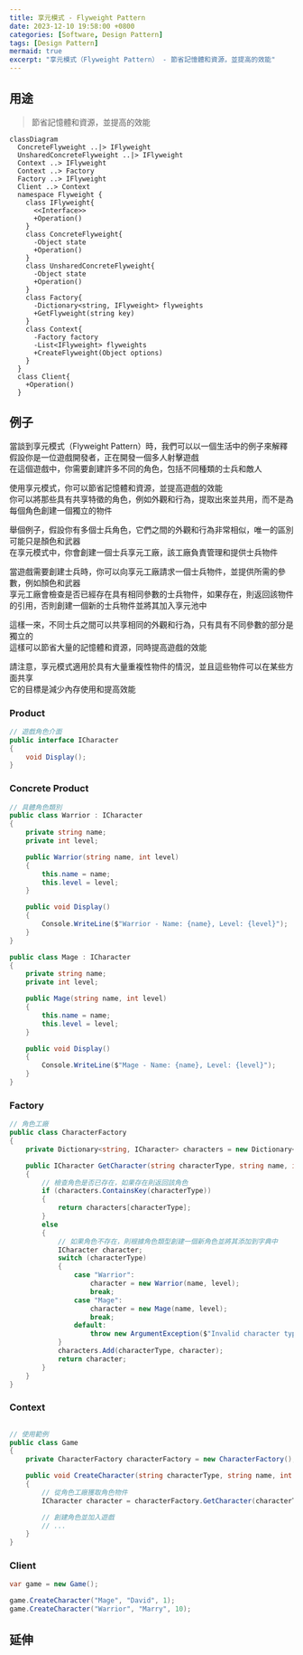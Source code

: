 ```yaml
---
title: 享元模式 - Flyweight Pattern
date: 2023-12-10 19:58:00 +0800
categories: [Software, Design Pattern]
tags: [Design Pattern] 
mermaid: true
excerpt: "享元模式（Flyweight Pattern） - 節省記憶體和資源，並提高的效能"
---
```


## 用途

> 節省記憶體和資源，並提高的效能

```mermaid
classDiagram
  ConcreteFlyweight ..|> IFlyweight
  UnsharedConcreteFlyweight ..|> IFlyweight
  Context ..> IFlyweight
  Context ..> Factory
  Factory ..> IFlyweight
  Client ..> Context
  namespace Flyweight {
    class IFlyweight{
      <<Interface>>
      +Operation()
    }
    class ConcreteFlyweight{
      -Object state
      +Operation()
    }
    class UnsharedConcreteFlyweight{
      -Object state
      +Operation()
    }
    class Factory{
      -Dictionary<string, IFlyweight> flyweights
      +GetFlyweight(string key)
    }
    class Context{
      -Factory factory
      -List<IFlyweight> flyweights
      +CreateFlyweight(Object options)
    }
  }
  class Client{
    +Operation()
  }

```

## 例子

當談到享元模式（Flyweight Pattern）時，我們可以以一個生活中的例子來解釋<br>
假設你是一位遊戲開發者，正在開發一個多人射擊遊戲<br>
在這個遊戲中，你需要創建許多不同的角色，包括不同種類的士兵和敵人<br>

使用享元模式，你可以節省記憶體和資源，並提高遊戲的效能<br>
你可以將那些具有共享特徵的角色，例如外觀和行為，提取出來並共用，而不是為每個角色創建一個獨立的物件<br>

舉個例子，假設你有多個士兵角色，它們之間的外觀和行為非常相似，唯一的區別可能只是顏色和武器<br>
在享元模式中，你會創建一個士兵享元工廠，該工廠負責管理和提供士兵物件<br>

當遊戲需要創建士兵時，你可以向享元工廠請求一個士兵物件，並提供所需的參數，例如顏色和武器<br>
享元工廠會檢查是否已經存在具有相同參數的士兵物件，如果存在，則返回該物件的引用，否則創建一個新的士兵物件並將其加入享元池中<br>

這樣一來，不同士兵之間可以共享相同的外觀和行為，只有具有不同參數的部分是獨立的<br>
這樣可以節省大量的記憶體和資源，同時提高遊戲的效能<br>

請注意，享元模式適用於具有大量重複性物件的情況，並且這些物件可以在某些方面共享<br>
它的目標是減少內存使用和提高效能<br>

### Product

```cs
// 遊戲角色介面
public interface ICharacter
{
    void Display();
}
```

### Concrete Product

```cs
// 具體角色類別
public class Warrior : ICharacter
{
    private string name;
    private int level;

    public Warrior(string name, int level)
    {
        this.name = name;
        this.level = level;
    }

    public void Display()
    {
        Console.WriteLine($"Warrior - Name: {name}, Level: {level}");
    }
}
```

```cs
public class Mage : ICharacter
{
    private string name;
    private int level;

    public Mage(string name, int level)
    {
        this.name = name;
        this.level = level;
    }

    public void Display()
    {
        Console.WriteLine($"Mage - Name: {name}, Level: {level}");
    }
}
```

### Factory

```cs
// 角色工廠
public class CharacterFactory
{
    private Dictionary<string, ICharacter> characters = new Dictionary<string, ICharacter>();

    public ICharacter GetCharacter(string characterType, string name, int level)
    {
        // 檢查角色是否已存在，如果存在則返回該角色
        if (characters.ContainsKey(characterType))
        {
            return characters[characterType];
        }
        else
        {
            // 如果角色不存在，則根據角色類型創建一個新角色並將其添加到字典中
            ICharacter character;
            switch (characterType)
            {
                case "Warrior":
                    character = new Warrior(name, level);
                    break;
                case "Mage":
                    character = new Mage(name, level);
                    break;
                default:
                    throw new ArgumentException($"Invalid character type: {characterType}");
            }
            characters.Add(characterType, character);
            return character;
        }
    }
}
```

### Context

```cs

// 使用範例
public class Game
{
    private CharacterFactory characterFactory = new CharacterFactory();

    public void CreateCharacter(string characterType, string name, int level)
    {
        // 從角色工廠獲取角色物件
        ICharacter character = characterFactory.GetCharacter(characterType, name, level);

        // 創建角色並加入遊戲
        // ...
    }
}
```

### Client

```cs
var game = new Game();

game.CreateCharacter("Mage", "David", 1);
game.CreateCharacter("Warrior", "Marry", 10);
```

## 延伸
